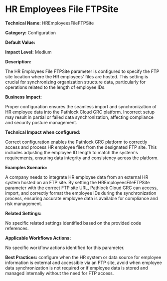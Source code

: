 # HR Employees File FTPSite

**Technical Name:** HREmployeesFileFTPSite

**Category:** Configuration

**Default Value:** 

**Impact Level:** Medium

**Description:**

The HR Employees File FTPSite parameter is configured to specify the FTP site location where the HR employees' files are hosted. This setting is crucial for synchronizing organization structure data, particularly for operations related to the length of employee IDs.

**Business Impact:**

Proper configuration ensures the seamless import and synchronization of HR employee data into the Pathlock Cloud GRC platform. Incorrect setup may result in partial or failed data synchronization, affecting compliance and security posture management.

**Technical Impact when configured:**

Correct configuration enables the Pathlock GRC platform to correctly access and process HR employee files from the designated FTP site. This includes adjusting the employee ID length to match the system's requirements, ensuring data integrity and consistency across the platform.

**Examples Scenario:**

A company needs to integrate HR employee data from an external HR system hosted on an FTP site. By setting the HREmployeesFileFTPSite parameter with the correct FTP site URL, Pathlock Cloud GRC can access, import, and correctly format the employee IDs during the synchronization process, ensuring accurate employee data is available for compliance and risk management.

**Related Settings:** 

No specific related settings identified based on the provided code references.

**Applicable Workflows Actions:** 

No specific workflow actions identified for this parameter.

**Best Practices:** configure when the HR system or data source for employee information is external and accessible via an FTP site, avoid when employee data synchronization is not required or if employee data is stored and managed internally without the need for FTP access.